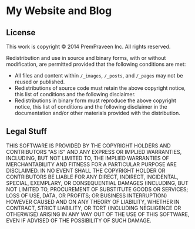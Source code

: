 # My Website and Blog

## License

This work is copyright © 2014 PremPraveen Inc.  All rights reserved.

Redistribution and use in source and binary forms, with or without modification, are permitted provided that the following conditions are met:

- All files and content within `/_images`, `/_posts`, and `/_pages` may not be reused or published.
- Redistributions of source code must retain the above copyright notice, this list of conditions and the following disclaimer.
- Redistributions in binary form must reproduce the above copyright notice, this list of conditions and the following disclaimer in the documentation and/or
  other materials provided with the distribution.

## Legal Stuff
THIS SOFTWARE IS PROVIDED BY THE COPYRIGHT HOLDERS AND CONTRIBUTORS "AS IS" AND ANY EXPRESS OR IMPLIED WARRANTIES, INCLUDING, BUT NOT LIMITED TO, THE IMPLIED
WARRANTIES OF MERCHANTABILITY AND FITNESS FOR A PARTICULAR PURPOSE ARE DISCLAIMED. IN NO EVENT SHALL THE COPYRIGHT HOLDER OR CONTRIBUTORS BE LIABLE FOR ANY
DIRECT, INDIRECT, INCIDENTAL, SPECIAL, EXEMPLARY, OR CONSEQUENTIAL DAMAGES (INCLUDING, BUT NOT LIMITED TO, PROCUREMENT OF SUBSTITUTE GOODS OR SERVICES; LOSS
OF USE, DATA, OR PROFITS; OR BUSINESS INTERRUPTION) HOWEVER CAUSED AND ON ANY THEORY OF LIABILITY, WHETHER IN CONTRACT, STRICT LIABILITY, OR TORT (INCLUDING
NEGLIGENCE OR OTHERWISE) ARISING IN ANY WAY OUT OF THE USE OF THIS SOFTWARE, EVEN IF ADVISED OF THE POSSIBILITY OF SUCH DAMAGE.

